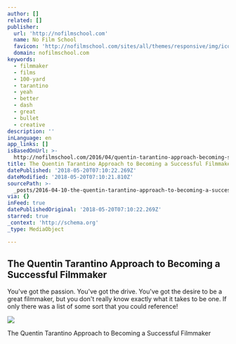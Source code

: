 ```yaml
---
author: []
related: []
publisher:
  url: 'http://nofilmschool.com'
  name: No Film School
  favicon: 'http://nofilmschool.com/sites/all/themes/responsive/img/icons/favicon.ico'
  domain: nofilmschool.com
keywords:
  - filmmaker
  - films
  - 100-yard
  - tarantino
  - yeah
  - better
  - dash
  - great
  - bullet
  - creative
description: ''
inLanguage: en
app_links: []
isBasedOnUrl: >-
  http://nofilmschool.com/2016/04/quentin-tarantino-approach-becoming-successful-filmmaker
title: The Quentin Tarantino Approach to Becoming a Successful Filmmaker
datePublished: '2018-05-20T07:10:22.269Z'
dateModified: '2018-05-20T07:10:21.810Z'
sourcePath: >-
  _posts/2016-04-10-the-quentin-tarantino-approach-to-becoming-a-successful-film.md
via: {}
inFeed: true
datePublishedOriginal: '2018-05-20T07:10:22.269Z'
starred: true
_context: 'http://schema.org'
_type: MediaObject

---
```

<article style=""><h1>The Quentin Tarantino Approach to Becoming a Successful Filmmaker</h1><p>You've got the passion. You've got the drive. You've got the desire to be a great filmmaker, but you don't really know exactly what it takes to be one. If only there was a list of some sort that you could reference!</p><img src="http://nofilmschool.com/sites/default/files/styles/facebook/public/quentin_t.jpg?itok=-tmXeF6E" /></article>

The Quentin Tarantino Approach to Becoming a Successful Filmmaker